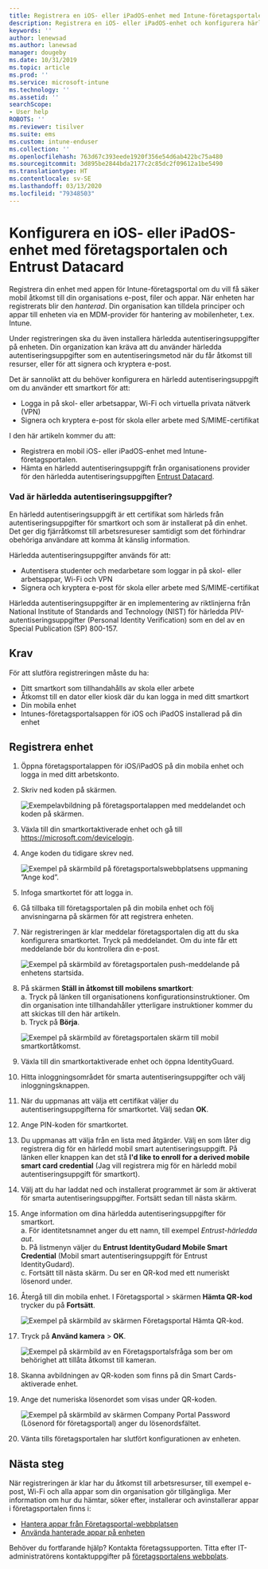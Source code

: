 ```yaml
---
title: Registrera en iOS- eller iPadOS-enhet med Intune-företagsportalen och Entrust Datacard
description: Registrera en iOS- eller iPadOS-enhet och konfigurera härledd autentisering med Entrust Datacard.
keywords: ''
author: lenewsad
ms.author: lanewsad
manager: dougeby
ms.date: 10/31/2019
ms.topic: article
ms.prod: ''
ms.service: microsoft-intune
ms.technology: ''
ms.assetid: ''
searchScope:
- User help
ROBOTS: ''
ms.reviewer: tisilver
ms.suite: ems
ms.custom: intune-enduser
ms.collection: ''
ms.openlocfilehash: 763d67c393eede1920f356e54d6ab422bc75a480
ms.sourcegitcommit: 3d895be2844bda2177c2c85dc2f09612a1be5490
ms.translationtype: HT
ms.contentlocale: sv-SE
ms.lasthandoff: 03/13/2020
ms.locfileid: "79348503"
---
```

# <a name="set-up-ios-or-ipados-device-with-company-portal-and-entrust-datacard"></a>Konfigurera en iOS- eller iPadOS-enhet med företagsportalen och Entrust Datacard

Registrera din enhet med appen för Intune-företagsportal om du vill få säker mobil åtkomst till din organisations e-post, filer och appar. När enheten har registrerats blir den *hanterad*. Din organisation kan tilldela principer och appar till enheten via en MDM-provider för hantering av mobilenheter, t.ex. Intune.  

Under registreringen ska du även installera härledda autentiseringsuppgifter på enheten. Din organization kan kräva att du använder härledda autentiseringsuppgifter som en autentiseringsmetod när du får åtkomst till resurser, eller för att signera och kryptera e-post. 

Det är sannolikt att du behöver konfigurera en härledd autentiseringsuppgift om du använder ett smartkort för att:  

* Logga in på skol- eller arbetsappar, Wi-Fi och virtuella privata nätverk (VPN)
* Signera och kryptera e-post för skola eller arbete med S/MIME-certifikat  

I den här artikeln kommer du att:  

   * Registrera en mobil iOS- eller iPadOS-enhet med Intune-företagsportalen.  
   * Hämta en härledd autentiseringsuppgift från organisationens provider för den härledda autentiseringsuppgiften [Entrust Datacard](https://www.entrustdatacard.com/).  

### <a name="what-are-derived-credentials"></a>Vad är härledda autentiseringsuppgifter?  
En härledd autentiseringsuppgift är ett certifikat som härleds från autentiseringsuppgifter för smartkort och som är installerat på din enhet. Det ger dig fjärråtkomst till arbetsresureser samtidigt som det förhindrar obehöriga användare att komma åt känslig information.  

Härledda autentiseringsuppgifter används för att: 
* Autentisera studenter och medarbetare som loggar in på skol- eller arbetsappar, Wi-Fi och VPN
* Signera och kryptera e-post för skola eller arbete med S/MIME-certifikat

Härledda autentiseringsuppgifter är en implementering av riktlinjerna från National Institute of Standards and Technology (NIST) för härledda PIV-autentiseringsuppgifter (Personal Identity Verification) som en del av en Special Publication (SP) 800-157.  

## <a name="prerequisites"></a>Krav

 För att slutföra registreringen måste du ha:

* Ditt smartkort som tillhandahålls av skola eller arbete
* Åtkomst till en dator eller kiosk där du kan logga in med ditt smartkort
* Din mobila enhet
* Intunes-företagsportalsappen för iOS och iPadOS installerad på din enhet  


## <a name="enroll-device"></a>Registrera enhet  
1. Öppna företagsportalappen för iOS/iPadOS på din mobila enhet och logga in med ditt arbetskonto.  

2. Skriv ned koden på skärmen.  

    ![Exempelavbildning på företagsportalappen med meddelandet och koden på skärmen.](./media/copy-code-intercede.png)   

3. Växla till din smartkortaktiverade enhet och gå till https://microsoft.com/devicelogin. 
4. Ange koden du tidigare skrev ned.  

    ![Exempel på skärmbild på företagsportalswebbplatsens uppmaning ”Ange kod”.](./media/enter-code-intercede.png)   

5. Infoga smartkortet för att logga in.   
6. Gå tillbaka till företagsportalen på din mobila enhet och följ anvisningarna på skärmen för att registrera enheten.  
7. När registreringen är klar meddelar företagsportalen dig att du ska konfigurera smartkortet. Tryck på meddelandet. Om du inte får ett meddelande bör du kontrollera din e-post.   

    ![Exempel på skärmbild av företagsportalen push-meddelande på enhetens startsida.](./media/action-required-in-app-intercede.png)  

8. På skärmen **Ställ in åtkomst till mobilens smartkort**:   
    a. Tryck på länken till organisationens konfigurationsinstruktioner. Om din organisation inte tillhandahåller ytterligare instruktioner kommer du att skickas till den här artikeln.  
    b. Tryck på **Börja**.  

    ![Exempel på skärmbild av företagsportalen skärm till mobil smartkortåtkomst.](./media/smart-card-info-intercede.png)

9. Växla till din smartkortaktiverade enhet och öppna IdentityGuard. 
10. Hitta inloggningsområdet för smarta autentiseringsuppgifter och välj inloggningsknappen.  
11. När du uppmanas att välja ett certifikat väljer du autentiseringsuppgifterna för smartkortet. Välj sedan **OK**. 
12. Ange PIN-koden för smartkortet.  
13. Du uppmanas att välja från en lista med åtgärder. Välj en som låter dig registrera dig för en härledd mobil smart autentiseringsuppgift. På länken eller knappen kan det stå **I'd like to enroll for a derived mobile smart card credential** (Jag vill registrera mig för en härledd mobil autentiseringsuppgift för smartkort).  
14. Välj att du har laddat ned och installerat programmet är som är aktiverat för smarta autentiseringsuppgifter. Fortsätt sedan till nästa skärm.   
15. Ange information om dina härledda autentiseringsuppgifter för smartkort.  
    a. För identitetsnamnet anger du ett namn, till exempel *Entrust-härledda aut*.  
    b. På listmenyn väljer du **Entrust IdentityGudard Mobile Smart Credential** (Mobil smart autentiseringsuppgift för Entrust IdentityGudard).  
    c. Fortsätt till nästa skärm. Du ser en QR-kod med ett numeriskt lösenord under.  

16. Återgå till din mobila enhet. I Företagsportal > skärmen **Hämta QR-kod** trycker du på **Fortsätt**. 

    ![Exempel på skärmbild av skärmen Företagsportal Hämta QR-kod.](./media/get-qr-code-intercede.png)  
17. Tryck på **Använd kamera** > **OK**.  

    ![Exempel på skärmbild av en Företagsportalsfråga som ber om behörighet att tillåta åtkomst till kameran.](./media/allow-cp-camera-access-intercede.png)  
18. Skanna avbildningen av QR-koden som finns på din Smart Cards-aktiverade enhet.  
19. Ange det numeriska lösenordet som visas under QR-koden.  

    ![Exempel på skärmbild av skärmen Company Portal Password (Lösenord för företagsportal) anger du lösenordsfältet.](./media/enter-password-derived-credentials.png)   

20. Vänta tills företagsportalen har slutfört konfigurationen av enheten.  


## <a name="next-steps"></a>Nästa steg  
När registreringen är klar har du åtkomst till arbetsresurser, till exempel e-post, Wi-Fi och alla appar som din organisation gör tillgängliga. Mer information om hur du hämtar, söker efter, installerar och avinstallerar appar i företagsportalen finns i:

* [Hantera appar från Företagsportal-webbplatsen](manage-apps-cpweb.md)  
* [Använda hanterade appar på enheten](use-managed-apps-on-your-device-ios.md)  

Behöver du fortfarande hjälp? Kontakta företagssupporten. Titta efter IT-administratörens kontaktuppgifter på [företagsportalens webbplats](https://go.microsoft.com/fwlink/?linkid=2010980).  
